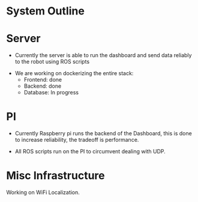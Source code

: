 # System Outline

<!--PUT STACK OVERVIEW HERE-->

# Server
- Currently the server is able to run the dashboard and send data reliably to the robot using ROS scripts
<!--PUT SCREENSHOT OF DASHBOARD SENDING ROS MESSAGES HERE-->

<!--PUT DOCKER PHOTO HERE-->
- We are working on dockerizing the entire stack:
    - Frontend: done
    - Backend: done
    - Database: In progress
# PI
- Currently Raspberry pi runs the backend of the Dashboard, this is done to increase reliability, the tradeoff is performance.

- All ROS scripts run on the PI to circumvent dealing with UDP.

# Misc Infrastructure
Working on WiFi Localization.

<!--PUT FIGURE OF WIFI LOCALIZATION HERE-->